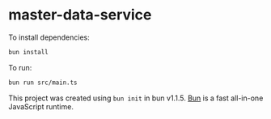 # master-data-service

To install dependencies:

```bash
bun install
```

To run:

```bash
bun run src/main.ts
```

This project was created using `bun init` in bun v1.1.5. [Bun](https://bun.sh) is a fast all-in-one JavaScript runtime.
